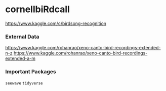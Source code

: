 # cornellbiRdcall

https://www.kaggle.com/c/birdsong-recognition

### External Data

https://www.kaggle.com/rohanrao/xeno-canto-bird-recordings-extended-n-z
https://www.kaggle.com/rohanrao/xeno-canto-bird-recordings-extended-a-m

### Important Packages

`seewave`
`tidyverse`
